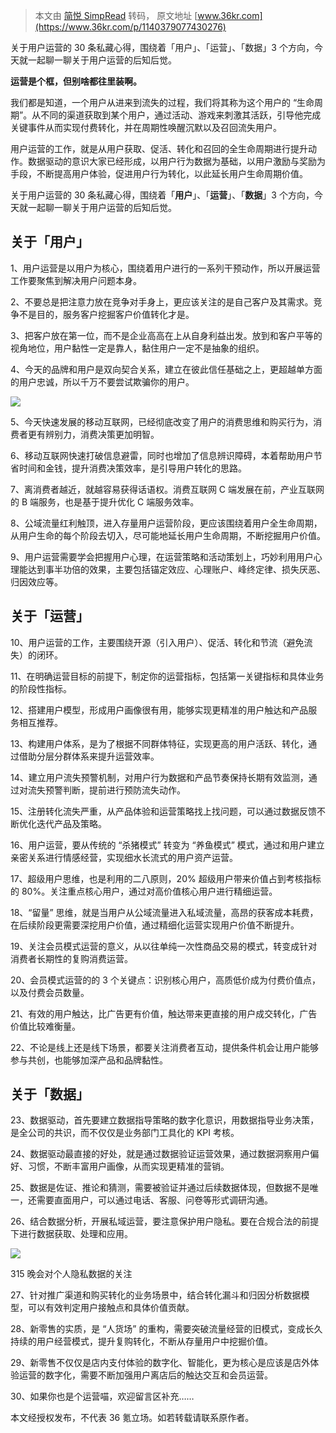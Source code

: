 > 本文由 [简悦 SimpRead](http://ksria.com/simpread/) 转码， 原文地址 [www.36kr.com](https://www.36kr.com/p/1140379077430276)

关于用户运营的 30 条私藏心得，围绕着「用户」、「运营」、「数据」3 个方向，今天就一起聊一聊关于用户运营的后知后觉。

**运营是个框，但别啥都往里装啊。**

我们都是知道，一个用户从进来到流失的过程，我们将其称为这个用户的 “生命周期”。从不同的渠道获取到某个用户，通过活动、游戏来刺激其活跃，引导他完成关键事件从而实现付费转化，并在周期性唤醒沉默以及召回流失用户。

用户运营的工作，就是从用户获取、促活、转化和召回的全生命周期进行提升动作。数据驱动的意识大家已经形成，以用户行为数据为基础，以用户激励与奖励为手段，不断提高用户体验，促进用户行为转化，以此延长用户生命周期价值。

关于用户运营的 30 条私藏心得，围绕着「**用户**」、「**运营**」、「**数据**」3 个方向，今天就一起聊一聊关于用户运营的后知后觉。

关于「用户」
------

1、用户运营是以用户为核心，围绕着用户进行的一系列干预动作，所以开展运营工作要聚焦到解决用户问题本身。

2、不要总是把注意力放在竞争对手身上，更应该关注的是自己客户及其需求。竞争不是目的，服务客户挖掘客户价值转化才是。

3、把客户放在第一位，而不是企业高高在上从自身利益出发。放到和客户平等的视角地位，用户黏性一定是靠人，黏住用户一定不是抽象的组织。

4、今天的品牌和用户是双向契合关系，建立在彼此信任基础之上，更超越单方面的用户忠诚，所以千万不要尝试欺骗你的用户。

![](https://img.36krcdn.com/20210316/v2_dab75fbf5bb84f4ea7d8ad0bf85abc70_img_jpeg)

5、今天快速发展的移动互联网，已经彻底改变了用户的消费思维和购买行为，消费者更有辨别力，消费决策更加明智。

6、移动互联网快速打破信息避雷，同时也增加了信息辨识障碍，本着帮助用户节省时间和金钱，提升消费决策效率，是引导用户转化的思路。

7、离消费者越近，就越容易获得话语权。消费互联网 C 端发展在前，产业互联网的 B 端服务，也是基于提升优化 C 端服务效率。

8、公域流量红利触顶，进入存量用户运营阶段，更应该围绕着用户全生命周期，从用户生命的每个阶段去切入，尽可能地延长用户生命周期，不断挖掘用户价值。

9、用户运营需要学会把握用户心理，在运营策略和活动策划上，巧妙利用用户心理能达到事半功倍的效果，主要包括锚定效应、心理账户、峰终定律、损失厌恶、归因效应等。

关于「运营」
------

10、用户运营的工作，主要围绕开源（引入用户）、促活、转化和节流（避免流失）的闭环。

11、在明确运营目标的前提下，制定你的运营指标，包括第一关键指标和具体业务的阶段性指标。

12、搭建用户模型，形成用户画像很有用，能够实现更精准的用户触达和产品服务相互推荐。

13、构建用户体系，是为了根据不同群体特征，实现更高的用户活跃、转化，通过借助分层分群体系来提升运营效率。

14、建立用户流失预警机制，对用户行为数据和产品节奏保持长期有效监测，通过对流失预警判断，提前进行预防流失动作。

15、注册转化流失严重，从产品体验和运营策略找上找问题，可以通过数据反馈不断优化迭代产品及策略。

16、用户运营，要从传统的 “杀猪模式” 转变为 “养鱼模式” 模式，通过和用户建立亲密关系进行情感经营，实现细水长流式的用户资产运营。

17、超级用户思维，也是利用的二八原则，20% 超级用户带来价值占到考核指标的 80%。关注重点核心用户，通过对高价值核心用户进行精细运营。

18、“留量” 思维，就是当用户从公域流量进入私域流量，高昂的获客成本耗费，在后续阶段更需要深挖用户价值，通过精细化运营实现用户价值不断提升。

19、关注会员模式运营的意义，从以往单纯一次性商品交易的模式，转变成针对消费者长期性的复购消费运营。

20、会员模式运营的的 3 个关键点：识别核心用户，高质低价成为付费价值点，以及付费会员数量。

21、有效的用户触达，比广告更有价值，触达带来更直接的用户成交转化，广告价值比较难衡量。

22、不论是线上还是线下场景，都要关注消费者互动，提供条件机会让用户能够参与共创，也能够加深产品和品牌黏性。

关于「数据」
------

23、数据驱动，首先要建立数据指导策略的数字化意识，用数据指导业务决策，是全公司的共识，而不仅仅是业务部门工具化的 KPI 考核。

24、数据驱动最直接的好处，就是通过数据验证运营效果，通过数据洞察用户偏好、习惯，不断丰富用户画像，从而实现更精准的营销。

25、数据是佐证、推论和猜测，需要被验证并通过后续数据体现，但数据不是唯一，还需要直面用户，可以通过电话、客服、问卷等形式调研沟通。

26、结合数据分析，开展私域运营，要注意保护用户隐私。要在合规合法的前提下进行数据获取、处理和应用。

![](https://img.36krcdn.com/20210316/v2_4f0520095685489fb05529f07e2e30b6_img_000)

315 晚会对个人隐私数据的关注

27、针对推广渠道和购买转化的业务场景中，结合转化漏斗和归因分析数据模型，可以有效判定用户接触点和具体价值贡献。

28、新零售的实质，是 “人货场” 的重构，需要突破流量经营的旧模式，变成长久持续的用户经营模式，提升复购转化，不断从存量用户中挖掘价值。

29、新零售不仅仅是店内支付体验的数字化、智能化，更为核心是应该是店外体验运营的数字化，需要不断加强用户离店后的触达交互和会员运营。

30、如果你也是个运营喵，欢迎留言区补充……

本文经授权发布，不代表 36 氪立场。如若转载请联系原作者。